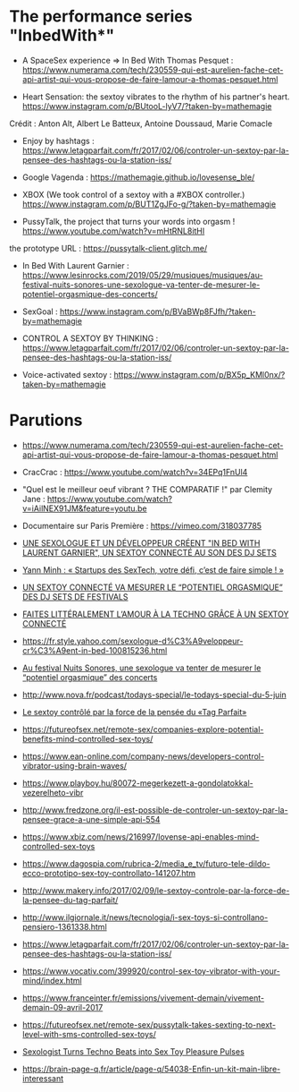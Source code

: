 # The performance series "InbedWith*"

 - A SpaceSex experience => In Bed With Thomas Pesquet : https://www.numerama.com/tech/230559-qui-est-aurelien-fache-cet-api-artist-qui-vous-propose-de-faire-lamour-a-thomas-pesquet.html 


 - Heart Sensation: the sextoy vibrates to the rhythm of his partner's heart. https://www.instagram.com/p/BUtooL-lyV7/?taken-by=mathemagie 
 
 Crédit : Anton Alt, Albert Le Batteux, Antoine Doussaud, Marie Comacle
 
 - Enjoy by hashtags : https://www.letagparfait.com/fr/2017/02/06/controler-un-sextoy-par-la-pensee-des-hashtags-ou-la-station-iss/
 
 - Google Vagenda : https://mathemagie.github.io/lovesense_ble/ 
 
 - XBOX (We took control of a sextoy with a #XBOX controller.)  https://www.instagram.com/p/BUT1ZgJFo-g/?taken-by=mathemagie
 
 - PussyTalk, the project that turns your words into orgasm ! https://www.youtube.com/watch?v=mHtRNL8itHI
 
the prototype URL : https://pussytalk-client.glitch.me/
 
 - In Bed With Laurent Garnier : https://www.lesinrocks.com/2019/05/29/musiques/musiques/au-festival-nuits-sonores-une-sexologue-va-tenter-de-mesurer-le-potentiel-orgasmique-des-concerts/ 
 
  - SexGoal : https://www.instagram.com/p/BVaBWp8FJfh/?taken-by=mathemagie 
  
  - CONTROL A SEXTOY BY THINKING : https://www.letagparfait.com/fr/2017/02/06/controler-un-sextoy-par-la-pensee-des-hashtags-ou-la-station-iss/
  
  - Voice-activated sextoy : https://www.instagram.com/p/BX5p_KMl0nx/?taken-by=mathemagie 


# Parutions 

- https://www.numerama.com/tech/230559-qui-est-aurelien-fache-cet-api-artist-qui-vous-propose-de-faire-lamour-a-thomas-pesquet.html

- CracCrac : https://www.youtube.com/watch?v=34EPq1FnUl4 

- "Quel est le meilleur oeuf vibrant ? THE COMPARATIF !" par Clemity Jane : https://www.youtube.com/watch?v=iAilNEX91JM&feature=youtu.be 

- Documentaire sur Paris Première : https://vimeo.com/318037785 

- [UNE SEXOLOGUE ET UN DÉVELOPPEUR CRÉENT "IN BED WITH LAURENT GARNIER", UN SEXTOY CONNECTÉ AU SON DES DJ SETS](https://www.glamourparis.com/amour-et-sexe/news/articles/une-sexologue-et-un-developpeur-creent-in-bed-with-laurent-garnier-un-sextoy-connecte-au-son-des-dj-sets-de-festival/74840)

- [Yann Minh : « Startups des SexTech, votre défi, c’est de faire simple ! »](https://kissmyfrogs.com/yann-minh-sex-tech-startup/)

- [UN SEXTOY CONNECTÉ VA MESURER LE “POTENTIEL ORGASMIQUE” DES DJ SETS DE FESTIVALS](http://fr.traxmag.com/article/51617-un-sextoy-connecte-va-mesurer-le-potentiel-orgasmique-des-dj-sets-de-festivals)

- [FAITES LITTÉRALEMENT L’AMOUR À LA TECHNO GRÂCE À UN SEXTOY CONNECTÉ](https://mixmag.fr/read/faites-litteralement-lamour-a-la-techno-grace-a-un-sextoy-connecte-news)

- https://fr.style.yahoo.com/sexologue-d%C3%A9veloppeur-cr%C3%A9ent-in-bed-100815236.html

- [Au festival Nuits Sonores, une sexologue va tenter de mesurer le “potentiel orgasmique” des concerts](https://www.lesinrocks.com/2019/05/29/musiques/musiques/au-festival-nuits-sonores-une-sexologue-va-tenter-de-mesurer-le-potentiel-orgasmique-des-concerts/)

- http://www.nova.fr/podcast/todays-special/le-todays-special-du-5-juin 

- [Le sextoy contrôlé par la force de la pensée du «Tag Parfait»](https://www.makery.info/2017/02/09/le-sextoy-controle-par-la-force-de-la-pensee-du-tag-parfait/)

- https://futureofsex.net/remote-sex/companies-explore-potential-benefits-mind-controlled-sex-toys/ 

- https://www.ean-online.com/company-news/developers-control-vibrator-using-brain-waves/

- https://www.playboy.hu/80072-megerkezett-a-gondolatokkal-vezerelheto-vibr

- http://www.fredzone.org/il-est-possible-de-controler-un-sextoy-par-la-pensee-grace-a-une-simple-api-554 

- https://www.xbiz.com/news/216997/lovense-api-enables-mind-controlled-sex-toys 

- https://www.dagospia.com/rubrica-2/media_e_tv/futuro-tele-dildo-ecco-prototipo-sex-toy-controllato-141207.htm 

- http://www.makery.info/2017/02/09/le-sextoy-controle-par-la-force-de-la-pensee-du-tag-parfait/

- http://www.ilgiornale.it/news/tecnologia/i-sex-toys-si-controllano-pensiero-1361338.html 

- https://www.letagparfait.com/fr/2017/02/06/controler-un-sextoy-par-la-pensee-des-hashtags-ou-la-station-iss/

- https://www.vocativ.com/399920/control-sex-toy-vibrator-with-your-mind/index.html 

- https://www.franceinter.fr/emissions/vivement-demain/vivement-demain-09-avril-2017 

- https://futureofsex.net/remote-sex/pussytalk-takes-sexting-to-next-level-with-sms-controlled-sex-toys/

- [Sexologist Turns Techno Beats into Sex Toy Pleasure Pulses](https://futureofsex.net/remote-sex/the-beat-goes-on-sexologist-really-rocks-to-techno/)

- https://brain-page-q.fr/article/page-q/54038-Enfin-un-kit-main-libre-interessant 
